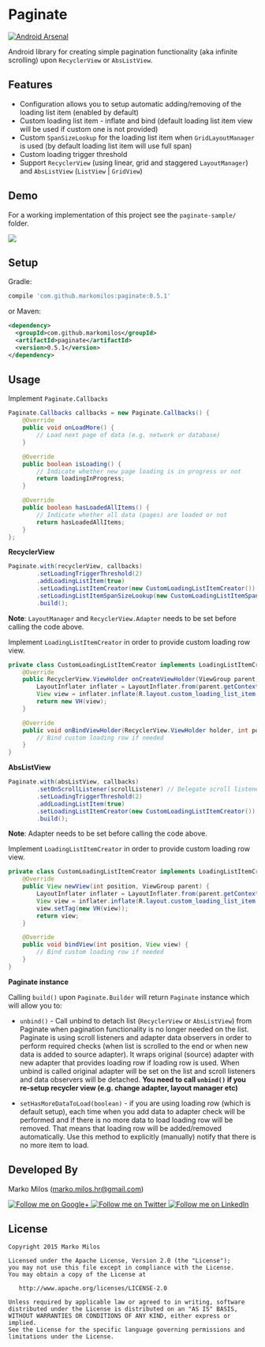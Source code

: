 Paginate
============

[![Android Arsenal](https://img.shields.io/badge/Android%20Arsenal-Paginate-green.svg?style=true)](https://android-arsenal.com/details/1/2797)

Android library for creating simple pagination functionality (aka infinite scrolling) upon `RecyclerView` or
`AbsListView`.

Features
--------
* Configuration allows you to setup automatic adding/removing of the loading list item (enabled by default)
* Custom loading list item - inflate and bind (default loading list item view will be used if custom one is not
provided)
* Custom `SpanSizeLookup` for the loading list item when `GridLayoutManager` is used (by default loading list item
will use full span)
* Custom loading trigger threshold
* Support `RecyclerView` (using linear, grid and staggered `LayoutManager`) and `AbsListView` (`ListView` | `GridView`)

Demo
--------
For a working implementation of this project see the `paginate-sample/` folder.

<img src="art/demo.gif">

Setup
--------

Gradle:
```groovy
compile 'com.github.markomilos:paginate:0.5.1'
```
or Maven:
```xml
<dependency>
  <groupId>com.github.markomilos</groupId>
  <artifactId>paginate</artifactId>
  <version>0.5.1</version>
</dependency>
```

Usage
--------

Implement `Paginate.Callbacks`

```java
Paginate.Callbacks callbacks = new Paginate.Callbacks() {
    @Override
    public void onLoadMore() {
        // Load next page of data (e.g. network or database)
    }

    @Override
    public boolean isLoading() {
        // Indicate whether new page loading is in progress or not
        return loadingInProgress;
    }

    @Override
    public boolean hasLoadedAllItems() {
        // Indicate whether all data (pages) are loaded or not
        return hasLoadedAllItems;
    }
};
```

**RecyclerView**

```java
Paginate.with(recyclerView, callbacks)
        .setLoadingTriggerThreshold(2)
        .addLoadingListItem(true)
        .setLoadingListItemCreator(new CustomLoadingListItemCreator())
        .setLoadingListItemSpanSizeLookup(new CustomLoadingListItemSpanLookup())
        .build();
```

**Note**: `LayoutManager` and `RecyclerView.Adapter` needs to be set before calling the code above.

Implement `LoadingListItemCreator` in order to provide custom loading row view.

```java
private class CustomLoadingListItemCreator implements LoadingListItemCreator {
    @Override
    public RecyclerView.ViewHolder onCreateViewHolder(ViewGroup parent, int viewType) {
        LayoutInflater inflater = LayoutInflater.from(parent.getContext());
        View view = inflater.inflate(R.layout.custom_loading_list_item, parent, false);
        return new VH(view);
    }

    @Override
    public void onBindViewHolder(RecyclerView.ViewHolder holder, int position) {
        // Bind custom loading row if needed
    }
}
```

**AbsListView**

```java
Paginate.with(absListView, callbacks)
        .setOnScrollListener(scrollListener) // Delegate scroll listener
        .setLoadingTriggerThreshold(2)
        .addLoadingListItem(true)
        .setLoadingListItemCreator(new CustomLoadingListItemCreator())
        .build();
```

**Note**: Adapter needs to be set before calling the code above.

Implement `LoadingListItemCreator` in order to provide custom loading row view.

```java
private class CustomLoadingListItemCreator implements LoadingListItemCreator {
    @Override
    public View newView(int position, ViewGroup parent) {
        LayoutInflater inflater = LayoutInflater.from(parent.getContext());
        View view = inflater.inflate(R.layout.custom_loading_list_item, parent, false);
        view.setTag(new VH(view));
        return view;
    }

    @Override
    public void bindView(int position, View view) {
        // Bind custom loading row if needed
    }
}
```

**Paginate instance**

Calling `build()` upon `Paginate.Builder` will return `Paginate` instance which will allow you to:

* `unbind()` - Call unbind to detach list (`RecyclerView` or `AbsListView`) from Paginate when pagination functionality
is no longer needed on the list. Paginate is using scroll listeners and adapter data observers in order to perform
required checks (when list is scrolled to the end or when new data is added to source adapter). It wraps original
(source) adapter with new adapter that provides loading row if loading row is used. When unbind is called original
adapter will be set on the list and scroll listeners and data observers will be detached.
**You need to call `unbind()` if you re-setup recycler view (e.g. change adapter, layout manager etc)**

* `setHasMoreDataToLoad(boolean)` - if you are using loading row (which is default setup), each time when you add
data to adapter check will be performed and if there is no more data to load loading row will be removed. That means
that loading row will be added/removed automatically. Use this method to explicitly (manually) notify that there is no
more item to load.


Developed By
--------
Marko Milos (marko.milos.hr@gmail.com)

<a href="https://plus.google.com/u/0/+MarkoMilosMM">
  <img alt="Follow me on Google+"
       src="https://raw.githubusercontent.com/MarkoMilos/Paginate/master/art/gplus.png" />
</a>
<a href="https://twitter.com/markomilos5">
  <img alt="Follow me on Twitter"
       src="https://raw.githubusercontent.com/MarkoMilos/Paginate/master/art/twitter.png" />
</a>
<a href="https://hr.linkedin.com/in/markomilos">
  <img alt="Follow me on LinkedIn"
       src="https://raw.githubusercontent.com/MarkoMilos/Paginate/master/art/linkedin.png" />
</a>


License
--------

    Copyright 2015 Marko Milos

    Licensed under the Apache License, Version 2.0 (the "License");
    you may not use this file except in compliance with the License.
    You may obtain a copy of the License at

       http://www.apache.org/licenses/LICENSE-2.0

    Unless required by applicable law or agreed to in writing, software
    distributed under the License is distributed on an "AS IS" BASIS,
    WITHOUT WARRANTIES OR CONDITIONS OF ANY KIND, either express or implied.
    See the License for the specific language governing permissions and
    limitations under the License.